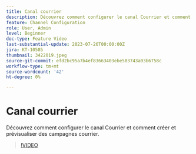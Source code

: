 ```yaml
---
title: Canal courrier
description: Découvrez comment configurer le canal Courrier et comment créer et prévisualiser des campagnes courrier.
feature: Channel Configuration
role: User, Admin
level: Beginner
doc-type: Feature Video
last-substantial-update: 2023-07-26T00:00:00Z
jira: KT-10585
thumbnail: 3422019.jpeg
source-git-commit: efd2bc95a7b4ef83663403ebe503743a03b6758c
workflow-type: tm+mt
source-wordcount: '42'
ht-degree: 0%

---
```



# Canal courrier

Découvrez comment configurer le canal Courrier et comment créer et prévisualiser des campagnes courrier.

>[!VIDEO](https://video.tv.adobe.com/v/3422019/?learn=on)
